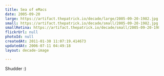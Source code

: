 ```yaml
---
title: Sea of eMacs
date: 2005-09-20
large: https://artifact.thepatrick.io/decade/large/2005-09-20-1982.jpg
small: https://artifact.thepatrick.io/decade/small/2005-09-20-1982.jpg
smallRetina: https://artifact.thepatrick.io/decade/small/2005-09-20-1982@2x.jpg
flickrUrl: null
photoId: null
createdAt: 2011-01-30 11:07:19.414673
updatedAt: 2006-07-11 04:49:18
layout: decade-image

---
```

Shudder :)
